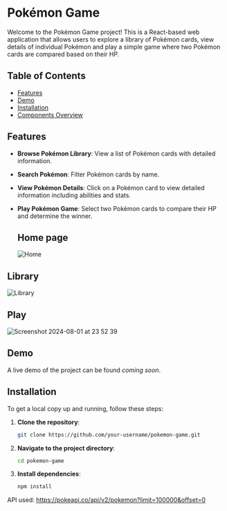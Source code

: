 # Pokémon Game

Welcome to the Pokémon Game project! This is a React-based web application that allows users to explore a library of Pokémon cards, view details of individual Pokémon and play a simple game where two Pokémon cards are compared based on their HP.

## Table of Contents

- [Features](#features)
- [Demo](#demo)
- [Installation](#installation)
- [Components Overview](#components-overview)

## Features

- **Browse Pokémon Library**: View a list of Pokémon cards with detailed information.
- **Search Pokémon**: Filter Pokémon cards by name.
- **View Pokémon Details**: Click on a Pokémon card to view detailed information including abilities and stats.
- **Play Pokémon Game**: Select two Pokémon cards to compare their HP and determine the winner.

  ## Home page
  ![Home](https://github.com/user-attachments/assets/38e4a9a3-871e-495e-b976-42af28b82044)

## Library
  ![Library](https://github.com/user-attachments/assets/89fcce96-b63f-4a0d-b2a7-5fc4b74d0322)

## Play

  ![Screenshot 2024-08-01 at 23 52 39](https://github.com/user-attachments/assets/02047220-c03a-49d7-954b-398be20304d8)

## Demo

A live demo of the project can be found *coming soon*.

## Installation

To get a local copy up and running, follow these steps:

1. **Clone the repository**:
    ```sh
    git clone https://github.com/your-username/pokemon-game.git
    ```
2. **Navigate to the project directory**:
    ```sh
    cd pokemon-game
    ```
3. **Install dependencies**:
    ```sh
    npm install
    ```
API used: https://pokeapi.co/api/v2/pokemon?limit=100000&offset=0
